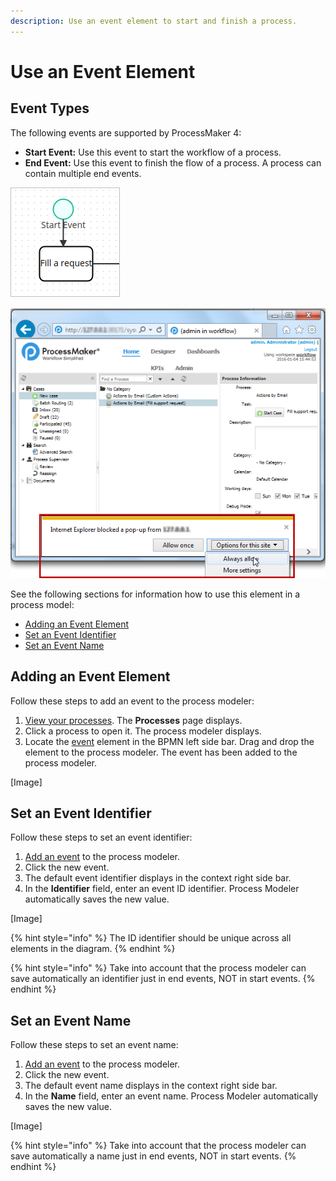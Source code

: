 ```yaml
---
description: Use an event element to start and finish a process.
---
```


# Use an Event Element

## Event Types

The following events are supported by ProcessMaker 4:

* **Start Event:** Use this event to start the workflow of a process.
* **End Event:** Use this event to finish the flow of a process. A process can contain multiple end events.

![Start Event](../../../../.gitbook/assets/image%20%282%29.png)

![End Event](../../../../.gitbook/assets/image.png)

See the following sections for information how to use this element in a process model:

* [Adding an Event Element](events.md#adding-an-event-element)
* [Set an Event Identifier](events.md#set-an-event-identifier)
* [Set an Event Name](events.md#set-an-event-name)

## Adding an Event Element

Follow these steps to add an event to the process modeler:

1. [View your processes](https://processmaker.gitbook.io/processmaker-4-community/-LPblkrcFWowWJ6HZdhC/~/drafts/-LRhVZm0ddxDcGGdN5ZN/primary/designing-processes/viewing-processes/view-the-list-of-processes/view-your-processes#view-all-processes). The **Processes** page displays.
2. Click a process to open it. The process modeler displays.
3. Locate the [event](events.md#event-types) element in the BPMN left side bar. Drag and drop the element to the process modeler. The event has been added to the process modeler.

\[Image\]

## Set an Event Identifier

Follow these steps to set an event identifier:

1. [Add an event](events.md#adding-an-event-element) to the process modeler.
2. Click the new event.
3. The default event identifier displays in the context right side bar.
4. In the **Identifier** field, enter an event ID identifier. Process Modeler automatically saves the new value.

\[Image\]

{% hint style="info" %}
The ID identifier should be unique across all elements in the diagram.
{% endhint %}

{% hint style="info" %}
Take into account that the process modeler can save automatically an identifier just in end events, NOT in start events.
{% endhint %}

## Set an Event Name

Follow these steps to set an event name:

1. [Add an event](events.md#adding-an-event-element) to the process modeler.
2. Click the new event.
3. The default event name displays in the context right side bar.
4. In the **Name** field, enter an event name. Process Modeler automatically saves the new value.

\[Image\]

{% hint style="info" %}
Take into account that the process modeler can save automatically a name just in end events, NOT in start events.
{% endhint %}

